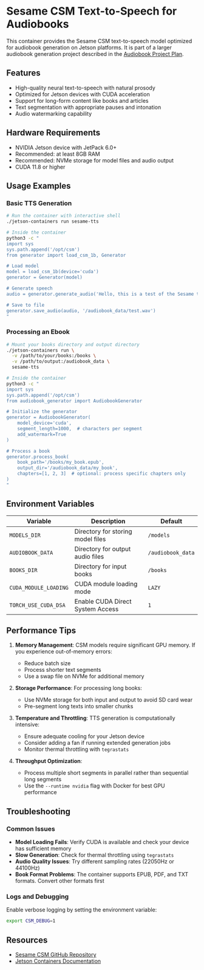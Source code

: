 # Sesame CSM Text-to-Speech for Audiobooks

This container provides the Sesame CSM text-to-speech model optimized for audiobook generation on Jetson platforms. It is part of a larger audiobook generation project described in the [Audiobook Project Plan](../../audiobook-plan.md).

## Features

- High-quality neural text-to-speech with natural prosody
- Optimized for Jetson devices with CUDA acceleration
- Support for long-form content like books and articles
- Text segmentation with appropriate pauses and intonation
- Audio watermarking capability

## Hardware Requirements

- NVIDIA Jetson device with JetPack 6.0+
- Recommended: at least 8GB RAM
- Recommended: NVMe storage for model files and audio output
- CUDA 11.8 or higher

## Usage Examples

### Basic TTS Generation

```bash
# Run the container with interactive shell
./jetson-containers run sesame-tts

# Inside the container
python3 -c "
import sys
sys.path.append('/opt/csm')
from generator import load_csm_1b, Generator

# Load model
model = load_csm_1b(device='cuda')
generator = Generator(model)

# Generate speech
audio = generator.generate_audio('Hello, this is a test of the Sesame text to speech system.')

# Save to file
generator.save_audio(audio, '/audiobook_data/test.wav')
"
```

### Processing an Ebook

```bash
# Mount your books directory and output directory
./jetson-containers run \
  -v /path/to/your/books:/books \
  -v /path/to/output:/audiobook_data \
  sesame-tts

# Inside the container
python3 -c "
import sys
sys.path.append('/opt/csm')
from audiobook_generator import AudiobookGenerator

# Initialize the generator
generator = AudiobookGenerator(
    model_device='cuda',
    segment_length=1000,  # characters per segment
    add_watermark=True
)

# Process a book
generator.process_book(
    book_path='/books/my_book.epub',
    output_dir='/audiobook_data/my_book',
    chapters=[1, 2, 3]  # optional: process specific chapters only
)
"
```

## Environment Variables

| Variable | Description | Default |
|----------|-------------|---------|
| `MODELS_DIR` | Directory for storing model files | `/models` |
| `AUDIOBOOK_DATA` | Directory for output audio files | `/audiobook_data` |
| `BOOKS_DIR` | Directory for input books | `/books` |
| `CUDA_MODULE_LOADING` | CUDA module loading mode | `LAZY` |
| `TORCH_USE_CUDA_DSA` | Enable CUDA Direct System Access | `1` |

## Performance Tips

1. **Memory Management**: CSM models require significant GPU memory. If you experience out-of-memory errors:
   - Reduce batch size
   - Process shorter text segments
   - Use a swap file on NVMe for additional memory

2. **Storage Performance**: For processing long books:
   - Use NVMe storage for both input and output to avoid SD card wear
   - Pre-segment long texts into smaller chunks

3. **Temperature and Throttling**: TTS generation is computationally intensive:
   - Ensure adequate cooling for your Jetson device
   - Consider adding a fan if running extended generation jobs
   - Monitor thermal throttling with `tegrastats`

4. **Throughput Optimization**:
   - Process multiple short segments in parallel rather than sequential long segments
   - Use the `--runtime nvidia` flag with Docker for best GPU performance

## Troubleshooting

### Common Issues

- **Model Loading Fails**: Verify CUDA is available and check your device has sufficient memory
- **Slow Generation**: Check for thermal throttling using `tegrastats`
- **Audio Quality Issues**: Try different sampling rates (22050Hz or 44100Hz)
- **Book Format Problems**: The container supports EPUB, PDF, and TXT formats. Convert other formats first

### Logs and Debugging

Enable verbose logging by setting the environment variable:
```bash
export CSM_DEBUG=1
```

## Resources

- [Sesame CSM GitHub Repository](https://github.com/SesameAILabs/csm)
- [Jetson Containers Documentation](https://github.com/dusty-nv/jetson-containers)
